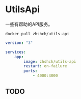 # UtilsApi
一些有帮助的API服务。

```shell script
docker pull zhshch/utils-api
```

```yaml
version: "3"

services:
    app:
        image: zhshch/utils-api
        restart: on-failure
        ports:
            - 4000:4000
```

## TODO